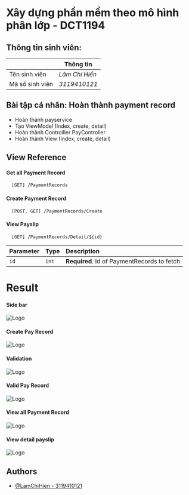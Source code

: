 
# Xây dựng phần mềm theo mô hình phân lớp - DCT1194  

## Thông tin sinh viên:
|              | Thông tin                                                                |
| ----------------- | ------------------------------------------------------------------ |
| Tên sinh viên |   *Lâm Chí Hiền*  |
| Mã số sinh viên |  *3119410121* |


## Bài tập cá nhân: Hoàn thành payment record
- Hoàn thành payservice
- Tạo ViewModel (Index, create, detail)
- Hoàn thành Controlller PayController
- Hoàn thành View (Index, create, detail)


## View Reference

#### Get all Payment Record

```http
  [GET] /PaymentRecords
```

#### Create Payment Record

```http
  [POST, GET] /PaymentRecords/Create
```

#### View Payslip
```http
  [GET] /PaymentRecords/Detail/${id}
```

| Parameter | Type     | Description                       |
| :-------- | :------- | :-------------------------------- |
| `id`      | `int` | **Required**. Id of PaymentRecords to fetch |


# Result 
#### Side bar
![Logo](https://lh3.googleusercontent.com/fife/AAbDypAQ9V1gw5Gez7BEJOzaYY1KxLEWuzomCxmi8il9MZBFA0FYARydnzu8qlKiIwGBbFksoWaaeoZw_pZHwps1h0xvw6zDAAr_fZxLURyc3IiH3avqI6ApPlRv_ltvHcYaEOxoofqAbYSli813Z7Rm_r8InGCodQErjd7qs9zMNh4lBfqEhkCCIWVhySwQ1HF1W0ox68uJaCIoRs5YSv4MbtDW-tQ7HLcUW3a40Kaj-Q6MQo88soH7zRXJPW-o7Pmrk0xYQcfbUtVWfSSd1mGYKhaHo979wDPGVFvUso4XYXHjXfTxie2IShBni-Dm5SyAKmS85v0WulVMCXaOZzzpVlfu3xfhtU06flVqIvUq7MUZgPF0fDhh4EauomXhlvCXGeXyItxrIj9ftxRC3FTZYifNE0NsAkxQ9vE5ec0us5scfL3NOVvw7_RTwBuQLBWixkShoJ_zXbYEc94f0HxWRwQ93jiqco9ePG7sX6wEwhVjyyQ_lrUqlVfMnToAFxqHMCpp0KSgIQC87KoAkhK1itm0eGwUgt9qZCZV5DXYCijh9WqDFgLAArgZQ2N0EQs4zQBRXtKO5fwKJMvr4jTaw1mQ5QULbSaFO5wPltozlGytH3va0Sl0VGDSK09O4BKFiZOsF_EIEo0DJm5V5Ozpb5lYBuNNZbe7mXEtc5yj2eAuRRo0YhRdTA86rcI2ZiCqilRsp-VT88jY7KZCNPR8XPUc4O3ZcgvpmJiScuyROyHXV1xOmVj5FzAb7PW1TmQ5Oy6oL0QVzX3_3wBxBYooQfBffj1-UUoVPwuaLJtV-9rULb5rWf6wnfu-AMmDWp4TPoWe9w-n_piAHF_cu_46FALz1UQ6i4CjCHZ6kaGpGvsBgT2L8JbX4rtj2O3IvamSyImcM4-JyTivCdTKdXvW-CL09Y9n5NTHT2znh-mZMj0Y9sezoHAvuvB7iE3qm1atZskxeDS0gIdSmgrA82DtxWDv0xPrzgJv8r7MpwxeZvZ3S9fUMDa3xA-yD5RsVxmXSCPFXa_36SAFw6WhXuX_8bNq21CahLJvnUK9o-QiKGL2p8J23PUKusPUZHctHczwfK58o49MGT8gxpEVpxjM2a22Ye6byXpkRkBbhx07ARumV4_OQZfwsgu3MBp3WY83fuwVdl6ocUHoV1AHfzgno9s5ylxcPW3syPCqKqeBhvjKINyZxUoTJnuWAYYk4zS60Axw7rwlbO_KpAOPpc5CHVWsT5-Q3Wt7T9RSDauGSyaiMO7XsaN5PYJJQGSJxFtgVD-KOtr8bH5kTcs7nAVBf1BgkXMmHddWG3a2dokLBZRm_7gwpA3gVWUHah7t4FGcwQvzeabuf-ppq2yuW_lBIwvtqjqII500cgeYlwUPv4gIDJu24aBy_K0GjAroqf8DoMzuWiB2j9GIZ-7bgZylnN8mIhQgehobo-JMpZ6DznXTVsd0Gnf8vXgGkopBZfaSc0Piv7aDQIcZlw6tYPCSHwUrurhCJUnr0kz7qu8uXuFLmenYcSLqy4wVtaju=w1920-h937)

#### Create Pay Record 
![Logo](https://lh3.googleusercontent.com/fife/AAbDypCMBhZndrn_t_2nv-mWykd2rMnRcWQfHH9FRdZZ9C8eWZKe2yrPkloS6jCUy1I60xsl1Ls8P5QR4dodbyoIGvjIxuNnYr4qxm3j1bIUFUX6jRP_0Lyl6r1vLNU46xkUs2pZtKQCtKPPZrVDHyRcSHioK62r-XjiXNqMuYOrCxRhgo1EMITdQt7JWeKhtKURRxnGkpuZ-rXWUUPMLqXzU3ygGKSfARzsU5UtHr2fKLFkJ47u8NP-H4aOBlYUqhHyrC4Rn1Xq7sftqhhGputFSyqY33ozRcM-nMtXoxdm0rOarQu6cXkdxK0WRLt3LD6fhmrIrzUF-EqFP-XEgzmDgYgMhuoETyI3P_bbDYPGR_kzW6basbZaIAz59c6dyByAwDTm1kjDiI99-5Y-rn2UMIQ5uQW4BHDZTx_e-cW2JcGMfbZ0nUoVa0PAJ_2c-SyW3M1yEUYJOw-HbIQry3UHpQGuV3-zi9nea4sPnpLlid3JAXSyXPP3UOIOQoc_2n-qj3Y7d8egVB57tWY2uXY3wT5tQJMAq_mzvkXJQmhHgVY3-AT8T5XsmfrcUA1TgUycBGPTmQun8ZLTEp0c8S9jAHSWsDJc7TdgwyRntAHmAz1A3euR66Ghlr-600gxQvRtk2rJ_Cgkx4-Q2KYx4gghjNHZSK5Z5_GHixPJL3iVpTVRrpZoI3XcGXXY0OiCl21ykFZfgFnl4SOu3O0MtFvS7wy-L0rA-LayvODFJAcQaGPh3h1hdUATXbS3kAEmt8EdEchELeDaDL-JYT3S4drN_u9hsfEICDGrqtMD8ZNL-sHmFTbXxjIap0mHObVlxHuS2W3XIvu09WOUv8M9oevaKEXPFutXjhobFBW9vGQP7bsdafmcLRVQu_CToJuxVFXscoQQnTFwfOFy0fSWGHYFAmNOamBCd0U6cPfv3dv7wDVIo2dY37L_6KtZCoqIkrIhUYvLKF5GdXYGJ6gbJv8wCltGODljqvVCITOv0YEn8nl7pCGtWHlrd9CRg-YrZjGMhLfQG7entPJsv-x7xXlabo4a1B97C4pMHXOI9F24xIba_q1DWlRxEPceRJpwwBK0QS9mFUeGhXfa5uD7ov3otoJLwRWxqqrMJwvJiaP_PdBvz3uDNtt5dyGTUOS90IixAvyYevIQfz-2hUHcRVxGGqskMUe4MO0GdBoEjeFGNrvtsHQt1jMrvbmoOwI86SA35l6L0tIF-qcmWGhY49-8WfNH1kt5VO--RkD3KvAb9reW6Lcv039R25Dh8IVUZ3fgI6i1oV2ItCGAIaUo8s8rvVfLEpCGmJohYUdvXPCPbwtz33RRmgp5SjpV4LUQ-vrFp3twJ-2Wn5S3HmY-56M-VkeS2VZ__GvNAk_F5rmXenof32qQTkYqLP2YV8wYKloAhDzGIU5_yaTKRr4kJFR6CBKy9qz8pmX3-GzSZB436LtF_K_VXvgODQkENX_LZhGXL8egoqMLWbQ-nxs1Qx9UFQguCigIJIBkp1Ewe_pSkYNX07JLa3GJ05ouc-_n=w1920-h471)

#### Validation
![Logo](https://lh3.googleusercontent.com/fife/AAbDypDKPXejWadl8y5GBPDSkFumGMgdV7xfjW2tcTQpUhsFRohQdllA1mZ1LWR_WNbMRgbE50jLdLdBjOyRTd3rjdTnJeK0uYopyXwD7sZuzDHw-W-82_MqVKEFBDu7p7aq3NNqecwvbqBO2EaSN0Oq0oxyoLO9_eO5EGBkeAiujQlmQZ4iCiZNxbK3AjP0QVXnST4u_g0UGEDPN0JexHvShaachYitB6Cxa13uyY9wEfQXzrUCwpwop02qZS_-_xOHlobzXA92iyEFUy6F5XpHC_4D13_dqkkf9tpLnqekZ5E51ncY2Td-c7buzYpJXrQxa0n_s2jloegEs02CGCaubfaBUjExOemJASmXZak2bAPyR76KEfJJzitaRjsS76Wc-FtL27CkK9niTfo9XZGUMUrrcvWBxPqricN5LGW-SeZqWsqXLabEPEACleqoSc3P-5lEECx0UXHTRBRqtu-NSBtG4WEFcI2DcKOoAOjQw3baV1Bpa7bZozMuB4owweU5yWiHKbgKjCoh8iMoKWiGZqetTYI43j2r5y4VJcxo4eFtlBB3Xng8Vn0DPcsQsiK2SRPbTQRCUNtWt45RAkGC0OuCNdJmRaQaf_krJZQSKKwhPJoLrlJlT9bwEXB_R-XX3gKD2J9QLe0Fa4bew-Ch2caHvz1mBkTNhKC3HURwOYMpphPlajrsYB3wvPqVOShIQB5qMspysWt5KIIhvu_skrMv4rJBF4by97CFk1tZ-Zl_vGFujCGWsJWCkfnDoLBDpoALNQ6ajcMBOt_oHHbThxu28rEs4d4DipW9Tu6uZ3HN4I_-i5hOpVObxhOv0cGGWdXp7q1OLQf945qh2U5VliyYyo09FVC3syySWPsqnYgR4T4K7PcauY6P-QezQa5jurJSsxfaPg2JbITmMdGT8AT0ajTb9pVyldL-aDd6ZsaeNN6ebxiBtnUGDN4YlWjyN_WoUG5teI4i7st54KyKr-T4zcSzsvi2CWsiue4Mkn646mL47SrtqAOgULL97oPeAbSu0-v2WnRfwKHSvhYxOL9EpopzMxNlS7-k0fsuxjJTu3dOOsUdevWSIfdHqp1ilFzwOZXIOsW5LQ9ETk2XFOkYV_Qvgp0At0Q5XcYsK6Oq7qvzgzTI_Zl3hccqyTgcv8gpzZzeEHfGd14vmk5z7TMtpikEQ00ndEZDJxdpenSHJU5W0H3yCRzPkf7WYEWQhflPVIEa4VXK-vuSv09lTx1o-51D_18xs5Y5uNOJsr8-pSpOS0zgjPpe9cXP-oj9EDYTHeodcpzp_aK9P05t4GfQ9JvZgRSpBG272F5_KSIqTaG2TVi_11PRgB2aCwZkbGHETuB94ofciMmmMQ9_jodpmjui8FkC_uXdy_kDDHo7t7JqnZIBMahGCLkXQj-VLQ1BqcPfaoHJFv6CHxTPtN5I65QsN9grb5JcUZA0YzGppvzkCfw50ugntR5m6MutfFmgCmyW7KamfMxa8vDAFq8CxIkpEtQ4oMqvi3EmaNA7WLvZh9nOB-VHC3Jg=w1920-h471)

#### Valid Pay Record
![Logo](https://lh3.googleusercontent.com/fife/AAbDypD1CdNF3-u6x-eDVWC-IRjqjDZRKIUjTzgEHdt4vP8I90qiW1Dv14lfKKfSoZQhrPHWNZk5y4PsSNg91ufi1H5bZKMDtzxYWw4_R5i0cGaJ6q2vLZBoKnji3p6IGqqcmNjaqTCMG6bWKmdsTfZnxfirXbYNM1tCmdg33eS4yzSLKjAhwgDIyLzLdzA5SOm1dQPy-FJIYzWpjMisuhjfanEFkPygs5RCg4HF0ytAFEe9_oATVAWbhu-rQeORi5Wsd2gkQ8vRRVXIV5TU8vIpq6kkaucW963eJbUmoepCl5MSgbCpJY_Rh1i29NOhFwAA70hUYoX81GfBSuXtw8oHjIrpkBJo9wr6rF95drnC4g-ocdBrCbpBRQ-dXxQIXUn1bI_RRYrPyt1kZ1MruEgdFZEaVSFx2wAT2vGG4ElpNopg8-BCjbiNUZbSdKlzOlQwOM1o2dTwvM1HrDkHciF4fl4w-zT3LDzGWgZsJhKD3iT3qHoMusBr96KSSKQ1de26ZhdWKyKR_jeKRLsu_bFnQGlzNyw83VaQFTlVnkinoCjuQCBirbb52r8hE_bmdk3_DBsRUEg9hY526_-tHk_SZxLzQFwGfrqUAsSJTIlZYp2RuoQD0fM6hTxZmDgW7IGc-89c9oI7oCgQ168Ufhlz3Ac8wuovLQox3kuVXvPh1ez--EOIYrtBdecU8zy6VqqJus5Nk3R33G9nbdcdgbqO4yN-o8vp4XZf1KHntZSTYe9uyna5xY3nt4jGE782IQkOB77RlkQLs5HjvSkUjx62GaPkKYPiuV9-h8zVuJ6mu3elyxoNOFtZRuwFAmJ3agbiIxYeMDOOUhnaZhBmBZckaicJWCRiQ9sz5BFQ1cGOiDWgRZiDIgIkScaK2JMGYKbTyiXy7j-45FJNpWHjiPZe3sFIDXnA9wK2lxTbcHGdyjjIpsBOlJA56iDkh88vqDC-w7kCePX9yJyZq88MydJGkWBT-U6TgSTpQBTOFqSlgSllcuZpbPSGRVvwEBTZhU5suNVkzRBlX3sQwaeknlLpU7qVvG-cz4z7X5vmkI_xlTdXuJTc1SiodcrVjNGda_7uHS6uiD9Cdrvor1V9F6cYsoeZQ3i0wovVq2kIIJycMgL8YUfnG7Q7J0lAs4Ge-zQH0LVNJRNFVdAzghtjVJAGTa4Y-SqwO-x5u32uYhaXlGoeBh2nu0QjxtToVXOeNISlkYW1g8bpURnHAhohn861TIv9P5JoF9mVD26WwMkOGHK1hr_zLSNHqCAHj-FeAFs4ssMt1gAiPB_fQR8-PV6sPp4dIQ1VjXCuH36QRwiDLiEjXvjuCQRwpvgIx8FPJuzxCT6K8NHQUZPU0CSyJ7Mt1GRXLv6-EPBFcfwutczSZNBf_1eqj66xuFz2Tmm99reTN7PAzN2pZUa_K_8PoHViN6TWqbI4tbS9vguj3VwmeE481-7qiIicGyznFItm330yJB9NA9w2yT9mYzT0pnfMG7LcI7DShIioPgSbjLVPg0gK0jFftAagYNaTkHmx=w1920-h471)

#### View all Payment Record
![Logo](https://lh3.googleusercontent.com/fife/AAbDypBeZKCqlPOjaT31CJZduBmftgmmkk_Kkx4nBP_aQX3krxfWi7DLT04tGfSUpmVeOnh-mwGdPRnbYVD6dCuxe-INyaTJb_W8gFeco_Ys9H7tbIMhM0iB-p-qhDGEtodBXxmrVOBrGmz9476GQBQkZX6jWkiE815W5M-4CKVNlrQaiTSZT_818HEjjO9FHqm62Swt_E0WHQnt0ChhmCO78K7REtjRC8XpYTMilGGppzz6W_s19Vs1XoIXLcaKkMuB6tz1M4Tt3mAhoAyKRcYSs45xCPEBiLYmAriPWUk-2IHoWF2UyYtAkaIv6-Uniiy0cU-S5g19BmyBro-CtVb7L16sFD53v3wcwx9QzzodgN7xukunfH8KrfgomGclK5qHtGsVqBnFR1fbPClEtG7b6Vx__BE6IDB8R3Osadn-AcgDbRdeKwe7U2MNdoCi3m1Rm9aPaiO__76HEKZLQiBsSwZSAHyZTJin2oxzcYI_-0SGctWV1O5NwV4U_1JAWJ7T9bc8Q7c1AMnZr9lyb85SLq8EZlBm8UabXBZ4_1F3xiydi4il9713DjfDaR6e7rqrzhrK4gNxziRPw-yrQJ33u3KgJw3zp9B3C5xRu0Meye2pBG6Q0BGmsqN_tvJMumIQ0vAx7k4u35vMX87RQC1Yq_vi_vZVMZPE7iYHbFsiJpoAG8yuHWfmVPthcK3NQFVlf-XI33_LhrfU1CUbQOmXnQW2CV4gUuPPp_BdNZdOmNRsS8AevcuAXJ1nHnFmJbclVZN0Y4mw-zwja3XdOa045PsRYfw_yR2ZEVb-TkGyvOZkhoTRWQ7PGDZATCZb2OvQ0aW0nDNp67lbXSCOl2zU0bTMXirlH1a2wifUEKqg5rIdCl2X2-2nWF7V6cM6Wtvj5Up0LnLwkloJYPA-vvNMHIocFYCpxXshA8Nz3IwLOTZp6RdmvPQEwCcl7-T6wtw1p2y7_foyhoE_Fu-z_fWOr88zCeCgcynm-48Fx_OCRW7RmPRKGl9UrQgYWce2BKEg8B2B1RKyTEYw_jr70mS9vzUFtKFIqUdE7N_mdgsHV0-h8iPtfaxL3B_mq4afeL9ZQLDWqUIKKgkDIJOyZ_RXWf0Eu5igkUBM6iFLO4syn4JxPngvI7GGWWbeuAjSAHXSVh7azNL9Bp_3MlebJNDgaXjOsHqx0ffpuzB95BQ3eT-vH55AtlthiG1CC8Z-SHZ0aLNqHAp6zARHdABcFf0UfJMiFA7lYQRyRS1d8_nnMII8IQr8BbcVhE6eAiLh1MGyFUQqoy6K4XE8mlVDREXCV07QjxrtikVRyvceFRTRD8fdnbHDPYU8SuLBHHB3unR4X1_camF9M71L8ddQrHsmzRACripq1TTLeXnYFnNKJxqkJaCT5m34As4sD3l87IbPODbO-RdFPdOF63tTfloyyRHLpNvhCJVUsTdvxWw8jz9wbda4-QnPI8haSWUaYHtA-kcSS6Bcz0tx0Eqb7X-AXsKbZXbek53o32ICwF2VGHMaFVzklFKQzf7FNZ6N=w1920-h471)

#### View detail payslip
![Logo](https://lh3.googleusercontent.com/fife/AAbDypCN9p9IgKF9fhzEV98g1vMsuU3aJxffhqDeZAfHTOJWRmXwzdK-wLYlAIBaNBn4FE8GNklJxhDTk8-M0ATwkIL384jIQp4Pk3mlqFKTNx3Zy5pmd0-C5XezufT24wp_5XTFtExaGzucyHYYuQWLCySVB-lwEkBJv5nmWM9ZJeIFS6SzYJeLPujhUmve4k6-y-UTUUU0v-4R158CQsxt5ZJUVlcHKsy0nsVIaFljztc7VjLUPXEKa7WkByrcvzVyRfDmdjKxNg_R769zh2pnki7BUyeqkMMCIQKlhzkDyNF-u4_JeSuMJ6U5tTa05oqwGbL9X156lMN14eOENW1qduGbqtYp2NXZS8iVs4rJE81lUtBGckx7q8E_OQQcLE4og6PIcFTj1VbcrzzqXCsmAZPZBZkgHwrIs-RPRe7_UY7RdI7wipvuPzC_E-lHUrMcJYIPIgatxAJWiEouifCgqg7oarvY1dYTmGYCQyCBIdX60RB0FdNfB57xFnP9C6gffY9aOfyqFoi3ZRYHcRXoL-QX0LsX28iQT07fUsVb5OamY0lQ4cBWD2AtA4T-yMJyQ-bOOF3OfyC_oY09OYefZS0W_M9bC_LYlrpI_h-1L31KZAZl-x0s8gppQY5lSqNmPnAZjPXXQXKUVAakeQ9SOj-XdY60Uk9p50mtDUf-ndPDWncIJ_Y31vNW3pf3slahwE0LlSFsIPY7yb2X-ZWLaAdXRNx3QGcxKHLu5I01P_V68ZYtkuvu7hdDfIr02Z229cPnoEfp_4JWsUyekBOQuszpzppfHg-yO-NoydhEVVLOPU6FA_v-f3Gwf3DuGU36FkXopUoCdVU53Oh0JbWYSms2bzBFu4qTcTpQQDXoH0V0uhlsmzSnz09YsykBBXjx5xRlwas-WKpUFxE3rjMjUzN6119MXrtHQufKJvAtfbl5luAhrElCAxe_UnzgRuHFIpb_neGdnpVTr9uOxCb2yEjuVKLR6AGxmK7P697nby4ZUMT0wFzQHfu9Bp-4keYBvJ5UVxfdg2BKOxHKTjyF3p6my4PBf5IPatx9Z2fd9_g7ZB9XeZONiRYucDk9KyyWytP2CIosDHtTvLmSycfqMEvq2PKBPVzXbXOgGC9dYdX6Fq6soHjzVVmfX1Zk0xcTz9FJf5lKpaxzf5Gk8R7_egXsdp672rgLIBLJhAQmxTZ-F_cFu50VG9y2u_hiAFMaXbUiADtQyIve-1Q7c1mrst34jvx59w_v0x8FA19QCEqZ1XA6Fp34ALompk4t7s-h9nbZaTU5PmkSPKwVSMPvHlPQ_QbZ2pRJaNwX51XGJt0Rgx7k4IfILplvgQkGfh9ELtspREhxzFzvuO9hNwkcpY_glDQD9cbx9gAJRScTVhDl00fqV9N5RPp6bD3R0dn0zzqF0cQIaSjfJA5L_KIKiDAJrQa-g8C6lvJVrjLsomqSOz1YquaB1kizlM3D_Qy9Hz5zCyLVFQnNpVdqqE7-ib89R-qekPOcodQ-GQc2m_G9A5kmy55DLE5H6yHf=w1920-h471)
## Authors

- [@LamChiHien - 3119410121](https://github.com/HienLam2604)

